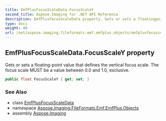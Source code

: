 ```yaml
---
title: EmfPlusFocusScaleData.FocusScaleY
second_title: Aspose.Imaging for .NET API Reference
description: EmfPlusFocusScaleData property. Gets or sets a floatingpoint value that defines the vertical focus scale. The focus scale MUST be a value between 0.0 and 1.0 exclusive
type: docs
weight: 40
url: /net/aspose.imaging.fileformats.emf.emfplus.objects/emfplusfocusscaledata/focusscaley/
---
```

## EmfPlusFocusScaleData.FocusScaleY property

Gets or sets a floating-point value that defines the vertical focus scale. The focus scale MUST be a value between 0.0 and 1.0, exclusive.

```csharp
public float FocusScaleY { get; set; }
```

### See Also

* class [EmfPlusFocusScaleData](../)
* namespace [Aspose.Imaging.FileFormats.Emf.EmfPlus.Objects](../../emfplusfocusscaledata/)
* assembly [Aspose.Imaging](../../../)


